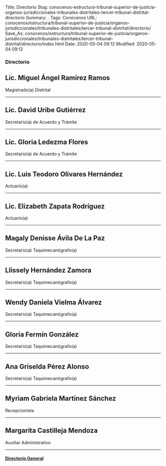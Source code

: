 Title: Directorio
Slug: conocenos-estructura-tribunal-superior-de-justicia-organos-jurisdiccionales-tribunales-distritales-tercer-tribunal-distrital-directorio
Summary: .
Tags: Conócenos
URL: conocenos/estructura/tribunal-superior-de-justicia/organos-jurisdiccionales/tribunales-distritales/tercer-tribunal-distrital/directorio/
Save_As: conocenos/estructura/tribunal-superior-de-justicia/organos-jurisdiccionales/tribunales-distritales/tercer-tribunal-distrital/directorio/index.html
Date: 2020-05-04 09:12
Modified: 2020-05-04 09:12



### Directorio


## Lic. Miguel Ángel Ramírez Ramos

Magistrado(a) Distrital

---

## Lic. David Uribe Gutiérrez	

Secretario(a) de Acuerdo y Trámite

---

## Lic. Gloria Ledezma Flores  	

Secretario(a) de Acuerdo y Trámite

---

## Lic. Luis Teodoro Olivares Hernández 

Actuario(a)

---

## Lic. Elizabeth Zapata Rodríguez	

Actuario(a)

---

## Magaly Denisse Ávila De La Paz	

Secretario(a) Taquimecanógrafo(a)

---

## Llissely Hernández Zamora 

Secretario(a) Taquimecanógrafo(a)

---

## Wendy Daniela Vielma Álvarez

Secretario(a) Taquimecanógrafo(a)

---

## Gloria Fermín González

Secretario(a) Taquimecanógrafo(a)

---

## Ana Griselda Pérez Alonso

Secretario(a) Taquimecanógrafo(a)

---

## Myriam Gabriela Martínez Sánchez

Recepcionista

---

## Margarita Castilleja Mendoza

Auxiliar Administrativo

---

#### [Directorio General](https://www.pjecz.gob.mx/transparencia/articulo-21/f03-directorio/)






